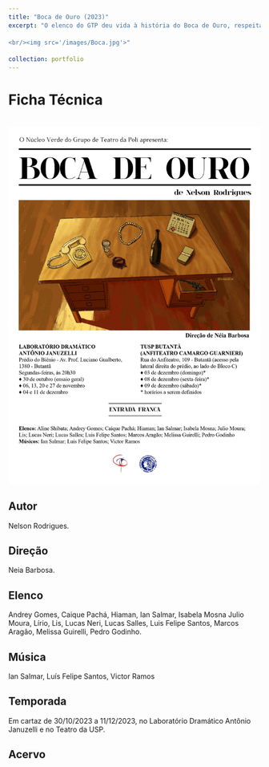 ```yaml
---
title: "Boca de Ouro (2023)"
excerpt: "O elenco do GTP deu vida à história do Boca de Ouro, respeitado e temido bicheiro que domina a contravenção no bairro de Madureira, no Rio de Janeiro.

<br/><img src='/images/Boca.jpg'>"

collection: portfolio
---
```


# Ficha Técnica

<br/><img src='/images/CartazBoca.jpg'>

## Autor
Nelson Rodrigues.

## Direção
Neia Barbosa.

## Elenco
Andrey Gomes, Caique Pachá, Hiaman, Ian Salmar, Isabela Mosna Julio Moura, Lírio, Lis, Lucas Neri, Lucas Salles, Luis Felipe Santos, Marcos Aragão, Melissa Guirelli, Pedro Godinho.

## Música
Ian Salmar, Luís Felipe Santos, Victor Ramos

## Temporada
Em cartaz de 30/10/2023 a 11/12/2023, no Laboratório Dramático Antônio Januzelli e no Teatro da USP. 

## Acervo
